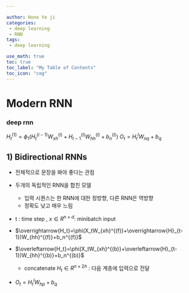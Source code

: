 ```yaml
---

author: Hone Ye ji
categories: 
 - deep learning
 - RNN
tags: 
 - deep learning

use_math: true
toc: true
toc_label: "My Table of Contents"
toc_icon: "cog"
---
```


# Modern RNN

### deep rnn
$H_t^{(1)}=\phi_1(H_t^{(l-1)}W_{xh}^{(l)}+H_{t-1}^{(l)}W_{hh}^{(l)}+b_n^{(l)})$
$O_t=H_t^{l}W_{nq}+b_q$


## 1) Bidirectional RNNs
- 전체적으로 문장을 봐야 좋다는 관점
- 두개의 독립적인 RNN을 합친 모델
	- 입력 시퀀스는 한 RNN에 대한 정방향, 다른 RNN은 역방향
	- 정확도 낮고 매우 느림
- t : time step , $x \in R^{ n\times d}$: minibatch input

- $\overrightarrow{H_t}=\phi(X_tW_{xh}^{(f)}+\overrightarrow{H}_{t-1})W_{hh}^{(f)}+b_n^{(f)}$
- $\overleftarrow{H_t}=\phi(X_tW_{xh}^{(b)}+\overleftarrow{H}_{t-1})W_{hh}^{(b)}+b_n^{(b)}$
	- concatenate $H_t \in R^{n\times2h}$ : 다음 계층에 입력으로 전달

- $O_t=H_t^{l}W_{hp}+b_q$
<!--stackedit_data:
eyJoaXN0b3J5IjpbLTE4MjQ2MjcwNCwyMDk2OTgwMzgxLC0xOT
gyOTkyNzUwLDEyMzQ1MjIzOV19
-->